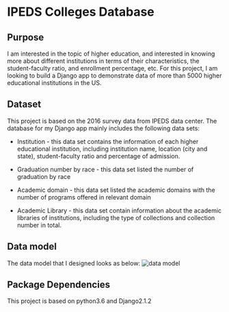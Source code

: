 # IPEDS Colleges Database

## Purpose
I am interested in the topic of higher education, and interested in knowing more about different institutions in terms of their characteristics, the student-faculty ratio, and enrollment percentage, etc. For this project, I am looking to build a Django app to demonstrate data of more than 5000 higher educational institutions in the US. 

## Dataset
This project is based on the 2016 survey data from IPEDS data center. The database for my Django app mainly includes the following data sets:

- Institution - this data set contains the information of each higher educational institution, including institution name, location (city and state), student-faculty ratio and percentage of admission.

- Graduation number by race - this data set listed the number of graduation by race

- Academic domain - this data set listed the academic domains with the number of programs offered in relevant domain

- Academic Library - this data set contain information about the academic libraries of institutions, including the type of collections and collection number in total.


## Data model

The data model that I designed looks as below:
![data model](https://github.com/yuanlii/MySQL-IPEDS-colleges/blob/master/static/img/data_model.png)


## Package Dependencies
This project is based on python3.6 and Django2.1.2

